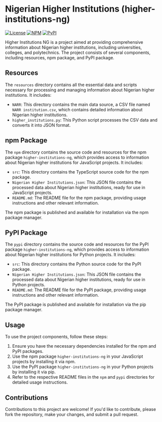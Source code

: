 # Nigerian Higher Institutions (higher-institutions-ng)

[![License](https://img.shields.io/badge/license-MIT-blue.svg)](https://opensource.org/licenses/MIT)
[![NPM](https://img.shields.io/npm/v/higher-institutions-ng.svg)](https://www.npmjs.com/package/higher-institutions-ng)
[![PyPI](https://badge.fury.io/py/higher-institutions-ng.svg)](https://pypi.org/project/higher-institutions-ng)

Higher Institutions NG is a project aimed at providing comprehensive information about Nigerian higher institutions, including universities, colleges, and polytechnics. The project consists of several components, including resources, npm package, and PyPI package.

## Resources

The `resources` directory contains all the essential data and scripts necessary for processing and managing information about Nigerian higher institutions. It includes:

- `NARR`: This directory contains the main data source, a CSV file named `NARR institution.csv`, which contains detailed information about Nigerian higher institutions.
- `higher_institutions.py`: This Python script processes the CSV data and converts it into JSON format.

## npm Package

The `npm` directory contains the source code and resources for the npm package `higher-institutions-ng`, which provides access to information about Nigerian higher institutions for JavaScript projects. It includes:

- `src`: This directory contains the TypeScript source code for the npm package.
- `Nigerian Higher Institutions.json`: This JSON file contains the processed data about Nigerian higher institutions, ready for use in JavaScript projects.
- `README.md`: The README file for the npm package, providing usage instructions and other relevant information.

The npm package is published and available for installation via the npm package manager.

## PyPI Package

The `pypi` directory contains the source code and resources for the PyPI package `higher-institutions-ng`, which provides access to information about Nigerian higher institutions for Python projects. It includes:

- `src`: This directory contains the Python source code for the PyPI package.
- `Nigerian Higher Institutions.json`: This JSON file contains the processed data about Nigerian higher institutions, ready for use in Python projects.
- `README.md`: The README file for the PyPI package, providing usage instructions and other relevant information.

The PyPI package is published and available for installation via the pip package manager.

## Usage

To use the project components, follow these steps:

1. Ensure you have the necessary dependencies installed for the npm and PyPI packages.
2. Use the npm package `higher-institutions-ng` in your JavaScript projects by installing it via npm.
3. Use the PyPI package `higher-institutions-ng` in your Python projects by installing it via pip.
4. Refer to the respective README files in the `npm` and `pypi` directories for detailed usage instructions.

## Contributions

Contributions to this project are welcome! If you'd like to contribute, please fork the repository, make your changes, and submit a pull request.
